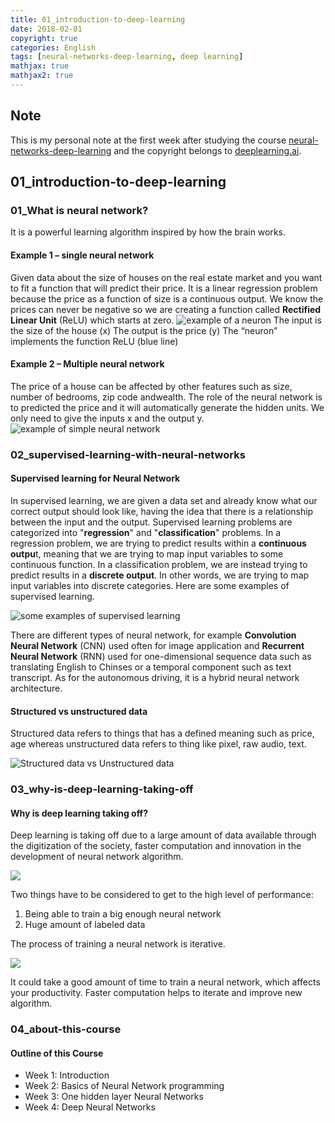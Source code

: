 ```yaml
---
title: 01_introduction-to-deep-learning
date: 2018-02-01
copyright: true
categories: English
tags: [neural-networks-deep-learning, deep learning]
mathjax: true
mathjax2: true
---
```


## Note
This is my personal note at the first week after studying the course [neural-networks-deep-learning](https://www.coursera.org/learn/neural-networks-deep-learning/) and the copyright belongs to [deeplearning.ai](https://www.deeplearning.ai/).

## 01_introduction-to-deep-learning

### 01_What is neural network?
It is a powerful learning algorithm inspired by how the brain works.
#### Example 1 – single neural network
Given data about the size of houses on the real estate market and you want to fit a function that will predict their price. It is a linear regression problem because the price as a function of size is a continuous output.
We know the prices can never be negative so we are creating a function called **Rectified Linear Unit** (ReLU) which starts at zero.
![example of a neuron](http://q4vftizgw.bkt.clouddn.com/gitpage/deeplearning.ai/neural-networks-deep-learning/01_introduction-to-deep-learning/1.png)
The input is the size of the house (x)
The output is the price (y)
The “neuron” implements the function ReLU (blue line)
#### Example 2 – Multiple neural network
The price of a house can be affected by other features such as size, number of bedrooms, zip code andwealth. The role of the neural network is to predicted the price and it will automatically generate the hidden units. We only need to give the inputs x and the output y.
![example of simple neural network](http://q4vftizgw.bkt.clouddn.com/gitpage/deeplearning.ai/neural-networks-deep-learning/01_introduction-to-deep-learning/2.png)

### 02_supervised-learning-with-neural-networks

#### Supervised learning for Neural Network
In supervised learning, we are given a data set and already know what our correct output should look like, having the idea that there is a relationship between the input and the output.
Supervised learning problems are categorized into "**regression**" and "**classification**" problems. In a regression problem, we are trying to predict results within a **continuous outpu**t, meaning that we are trying to map input variables to some continuous function. In a classification problem, we are instead trying to predict results in a **discrete output**. In other words, we are trying to map input variables into discrete categories.
Here are some examples of supervised learning.

![some examples of supervised learning](http://q4vftizgw.bkt.clouddn.com/gitpage/deeplearning.ai/neural-networks-deep-learning/01_introduction-to-deep-learning/3.png)

There are different types of neural network, for example **Convolution Neural Network** (CNN) used often for image application and **Recurrent Neural Network** (RNN) used for one-dimensional sequence data such as translating English to Chinses or a temporal component such as text transcript. As for the autonomous driving, it is a hybrid neural network architecture.
#### Structured vs unstructured data
Structured data refers to things that has a defined meaning such as price, age whereas unstructured data refers to thing like pixel, raw audio, text.

![Structured data vs Unstructured data](http://q4vftizgw.bkt.clouddn.com/gitpage/deeplearning.ai/neural-networks-deep-learning/01_introduction-to-deep-learning/4.png)

### 03_why-is-deep-learning-taking-off

#### Why is deep learning taking off?
Deep learning is taking off due to a large amount of data available through the digitization of the society, faster computation and innovation in the development of neural network algorithm.

![](http://q4vftizgw.bkt.clouddn.com/gitpage/deeplearning.ai/neural-networks-deep-learning/01_introduction-to-deep-learning/5.png)

Two things have to be considered to get to the high level of performance:
1. Being able to train a big enough neural network
2. Huge amount of labeled data

The process of training a neural network is iterative.

![](http://q4vftizgw.bkt.clouddn.com/gitpage/deeplearning.ai/neural-networks-deep-learning/01_introduction-to-deep-learning/6.png)

It could take a good amount of time to train a neural network, which affects your productivity. Faster computation helps to iterate and improve new algorithm.

### 04_about-this-course

#### Outline of this Course

* Week 1: Introduction
* Week 2: Basics of Neural Network programming 
* Week 3: One hidden layer Neural Networks
* Week 4: Deep Neural Networks









